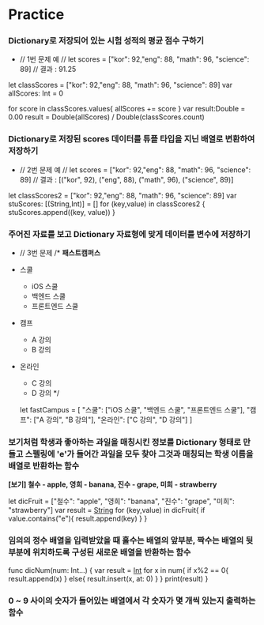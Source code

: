 # Practice

### Dictionary로 저장되어 있는 시험 성적의 평균 점수 구하기
- // 1번 문제 예
// let scores = ["kor": 92,"eng": 88, "math": 96, "science": 89]
// 결과 : 91.25

let classScores = ["kor": 92,"eng": 88, "math": 96, "science": 89]
var allScores: Int = 0

for score in classScores.values{
    allScores += score
}
var result:Double = 0.00
result = Double(allScores) / Double(classScores.count)

### Dictionary로 저장된 scores 데이터를 튜플 타입을 지닌 배열로 변환하여 저장하기

- // 2번 문제 예
// let scores = ["kor": 92,"eng": 88, "math": 96, "science": 89]
// 결과 : [("kor", 92), ("eng", 88), ("math", 96), ("science", 89)]

let classScores2 = ["kor": 92,"eng": 88, "math": 96, "science": 89]
var stuScores: [(String,Int)] = []
for (key,value) in classScores2 {
    stuScores.append((key, value))
}

### 주어진 자료를 보고 Dictionary 자료형에 맞게 데이터를 변수에 저장하기

- // 3번 문제
/*
 **패스트캠퍼스**
- 스쿨
   * iOS 스쿨
   * 백엔드 스쿨
   * 프론트엔드 스쿨
- 캠프
   * A 강의
   * B 강의
- 온라인
   * C 강의
   * D 강의
  */
  
  let fastCampus = [
    "스쿨": ["iOS 스쿨", "백엔드 스쿨", "프론트엔드 스쿨"],
    "캠프": ["A 강의", "B 강의"],
    "온라인": ["C 강의", "D 강의"]
]

### 보기처럼 학생과 좋아하는 과일을 매칭시킨 정보를 Dictionary 형태로 만들고 스펠링에 'e'가 들어간 과일을 모두 찾아 그것과 매칭되는 학생 이름을 배열로 반환하는 함수

**[보기] 철수 - apple, 영희 - banana, 진수 - grape, 미희 - strawberry**

let dicFruit = ["철수": "apple", "영희": "banana", "진수": "grape", "미희": "strawberry"]
var result = [String]()
for (key,value) in dicFruit{
    if value.contains("e"){
        result.append(key)
    }
}


### 임의의 정수 배열을 입력받았을 때 홀수는 배열의 앞부분, 짝수는 배열의 뒷부분에 위치하도록 구성된 새로운 배열을 반환하는 함수

func dicNum(num: Int...) {
    var result = [Int]()
    for x in num{
       if x%2 == 0{
        result.append(x)
       } else{
        result.insert(x, at: 0)        }
    }
    print(result)
}


### 0 ~ 9 사이의 숫자가 들어있는 배열에서 각 숫자가 몇 개씩 있는지 출력하는 함수





